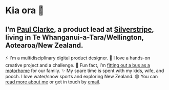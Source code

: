 <!--
**clarkepaul/clarkepaul** is a ✨ _special_ ✨ repository because its `README.md` (this file) appears on your GitHub profile.

Here are some ideas to get you started:

- 🔭 I’m currently working on ...
- 🌱 I’m currently learning ...
- 👯 I’m looking to collaborate on ...
- 🤔 I’m looking for help with ...
- 💬 Ask me about ...
- 📫 How to reach me: ...
- 😄 Pronouns: ...
- ⚡ Fun fact: ...
-->

# Kia ora 👋
## I’m [Paul Clarke](https://paulclarke.nz), a product lead at [Silverstripe](https://silverstripe.com), living in Te Whanganui-a-Tara/Wellington, Aotearoa/New Zealand.

⚡ I'm a multidisciplinary digital product designer.
🌱 I love a hands-on creative project and a challenge.
🔭 Fun fact, I’m [fitting out a bus as a motorhome](http://www.dustyandthesardines.nz) for our family.
✨ My spare time is spent with my kids, wife, and pooch. I love water/snow sports and exploring New Zealand.
😄 You can [read more about me](http://www.paulclarke.nz) or get in touch by [email](mailto:2paulclarke@gmail.com).
